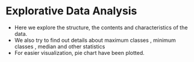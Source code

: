 # Explorative Data Analysis

* Here we explore the structure, the contents and characteristics of the data.
* We also try to find out details about maximum classes , minimum classes , median and other statistics
* For easier visualization, pie chart have been plotted.

